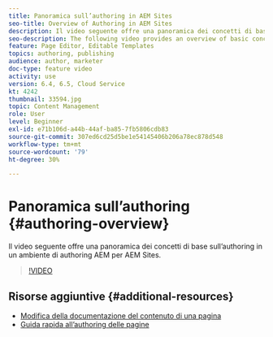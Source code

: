 ```yaml
---
title: Panoramica sull’authoring in AEM Sites
seo-title: Overview of Authoring in AEM Sites
description: Il video seguente offre una panoramica dei concetti di base dell’authoring in un ambiente di authoring AEM. Usa la console Sites come base.
seo-description: The following video provides an overview of basic concepts of authoring in an AEM author environment. It uses the Sites console as a basis.
feature: Page Editor, Editable Templates
topics: authoring, publishing
audience: author, marketer
doc-type: feature video
activity: use
version: 6.4, 6.5, Cloud Service
kt: 4242
thumbnail: 33594.jpg
topic: Content Management
role: User
level: Beginner
exl-id: e71b106d-a44b-44af-ba85-7fb5806cdb83
source-git-commit: 307ed6cd25d5be1e54145406b206a78ec878d548
workflow-type: tm+mt
source-wordcount: '79'
ht-degree: 30%

---
```


# Panoramica sull’authoring {#authoring-overview}

Il video seguente offre una panoramica dei concetti di base sull’authoring in un ambiente di authoring AEM per AEM Sites.

>[!VIDEO](https://video.tv.adobe.com/v/33594?quality=12&learn=on)

## Risorse aggiuntive {#additional-resources}

* [Modifica della documentazione del contenuto di una pagina](https://experienceleague.adobe.com/docs/experience-manager-cloud-service/sites/authoring/fundamentals/editing-content.html?lang=it)
* [Guida rapida all’authoring delle pagine](https://experienceleague.adobe.com/docs/experience-manager-cloud-service/sites/authoring/getting-started/quick-start.html)
